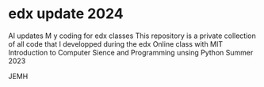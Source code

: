 # edx update 2024
AI updates
M
y coding for edx classes
This repository is a private collection of all code that I developped during the edx Online class with MIT Introduction to Computer Sience and Programming unsing Python
Summer 2023

JEMH
